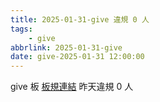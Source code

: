 ```yaml
---
title: 2025-01-31-give 違規 0 人
tags:
    - give
abbrlink: 2025-01-31-give
date: give-2025-01-31 12:00:00
---
```

give 板 [板規連結](https://www.ptt.cc/bbs/give/M.1612495900.A.C32.html)
昨天違規 0 人
